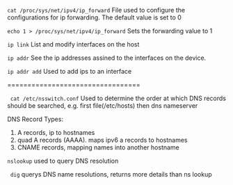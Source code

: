 ` cat /proc/sys/net/ipv4/ip_forward `
File used to configure the configurations for ip forwarding. The default value is set to 0

` echo 1 > /proc/sys/net/ipv4/ip_forward `
Sets the forwarding value to 1

`ip link`
List and modify interfaces on the host

`ip addr`
See the ip addresses assined to the interfaces on the device.

`ip addr add`
Used to add ips to an interface

=================================

` cat /etc/nsswitch.conf`
Used to determine the order at which DNS records should be searched, e.g. first file(/etc/hosts) then dns nameserver

DNS Record Types:
1. A records, ip to hostnames
2. quad A records (AAAA). maps ipv6 a records to hostnames
3. CNAME records, mapping names into another hostname

`nslookup` 
used to query DNS resolution

` dig`
querys DNS name resolutions, returns more details than ns lookup

